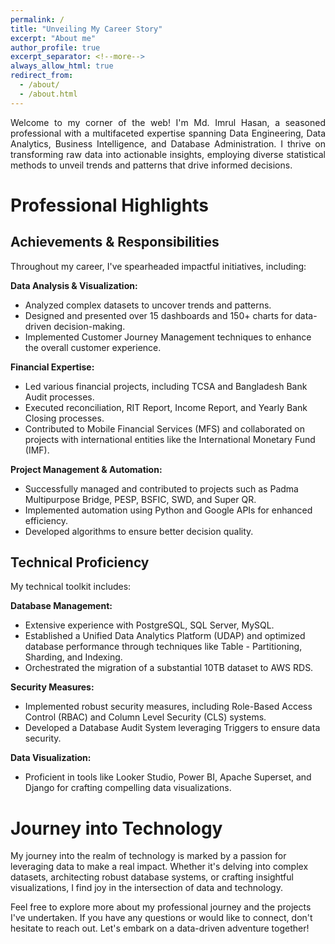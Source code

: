 ```yaml
---
permalink: /
title: "Unveiling My Career Story"
excerpt: "About me"
author_profile: true
excerpt_separator: <!--more-->
always_allow_html: true
redirect_from: 
  - /about/
  - /about.html
---
```


<div style = "text-align: justify;">
Welcome to my corner of the web! I'm Md. Imrul Hasan, a seasoned professional with a multifaceted expertise spanning Data Engineering, Data Analytics, Business Intelligence, and Database Administration. I thrive on transforming raw data into actionable insights, employing diverse statistical methods to unveil trends and patterns that drive informed decisions.
</div>

Professional Highlights
===
Achievements & Responsibilities
---
Throughout my career, I've spearheaded impactful initiatives, including:

**Data Analysis & Visualization:**
- Analyzed complex datasets to uncover trends and patterns.
- Designed and presented over 15 dashboards and 150+ charts for data-driven decision-making.
- Implemented Customer Journey Management techniques to enhance the overall customer experience.

**Financial Expertise:**
- Led various financial projects, including TCSA and Bangladesh Bank Audit processes.
- Executed reconciliation, RIT Report, Income Report, and Yearly Bank Closing processes.
- Contributed to Mobile Financial Services (MFS) and collaborated on projects with international entities like the International Monetary Fund (IMF).

**Project Management & Automation:**
- Successfully managed and contributed to projects such as Padma Multipurpose Bridge, PESP, BSFIC, SWD, and Super QR.
- Implemented automation using Python and Google APIs for enhanced efficiency.
- Developed algorithms to ensure better decision quality.

Technical Proficiency
---
My technical toolkit includes:

**Database Management:**
- Extensive experience with PostgreSQL, SQL Server, MySQL.
- Established a Unified Data Analytics Platform (UDAP) and optimized database performance through techniques like Table - Partitioning, Sharding, and Indexing.
- Orchestrated the migration of a substantial 10TB dataset to AWS RDS.

**Security Measures:**
- Implemented robust security measures, including Role-Based Access Control (RBAC) and Column Level Security (CLS) systems.
- Developed a Database Audit System leveraging Triggers to ensure data security.

**Data Visualization:**
- Proficient in tools like Looker Studio, Power BI, Apache Superset, and Django for crafting compelling data visualizations.

Journey into Technology
===
My journey into the realm of technology is marked by a passion for leveraging data to make a real impact. Whether it's delving into complex datasets, architecting robust database systems, or crafting insightful visualizations, I find joy in the intersection of data and technology.

Feel free to explore more about my professional journey and the projects I've undertaken. If you have any questions or would like to connect, don't hesitate to reach out. Let's embark on a data-driven adventure together!



